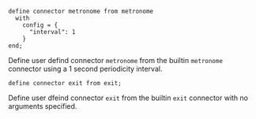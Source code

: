 
```tremor
define connector metronome from metronome
  with
    config = {
      "interval": 1
    }
end;
```

Define user defind connector `metronome` from the builtin `metronome` connector
using a 1 second periodicity interval.

```tremor
define connector exit from exit;
```

Define user dfeind connector `exit` from the builtin `exit` connector
with no arguments specified.

